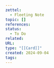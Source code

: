 ```yaml
---
zettel:
  - Fleeting Note
topic: []
references: 
status:
  - To Do
related: 
URL: 
type: "[[Card]]"
created: 2024-09-04
tags:
---
```




